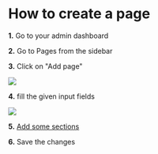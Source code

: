 # How to create a page

<strong>1.</strong> Go to your admin dashboard


<strong>2.</strong> Go to Pages from the sidebar


<strong>3.</strong> Click on "Add page"


<img src="/assets/img/new_page.png">


<strong>4.</strong> fill the given input fields


<img src="/assets/img/create_page.png">


<strong>5.</strong> [Add some sections](/guide/pages-and-sections/how-to-add-section.md)


<strong>6.</strong> Save the changes